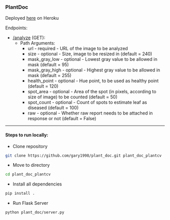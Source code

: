 ### PlantDoc

Deployed [here](https://plant-doc-plantcv.herokuapp.com/) on Heroku

Endpoints:

* [/analyze](https://plant-doc-plantcv.herokuapp.com/analyze) (GET):
    * Path Arguments:
        * url - required - URL of the image to be analyzed
        * size - optional - Size, image to be resized in (default = 240)
        * mask_gray_low - optional - Lowest gray value to be allowed in mask (default = 95)
        * mask_gray_high - optional - Highest gray value to be allowed in mask (default = 255)
        * health_point - optional - Hue point, to be used as healthy point (default = 120)
        * spot_area - optional - Area of the spot (in pixels, according to size of image) to be counted (default = 50)
        * spot_count - optional - Count of spots to estimate leaf as diseased (default = 100)
        * raw - optional - Whether raw report needs to be attached in response or not (default = False)

-----------------------------------------------------------------------

#### Steps to run locally:
* Clone repository
```bash
git clone https://github.com/gary1998/plant_doc.git plant_doc_plantcv
```

* Move to directory
```bash
cd plant_doc_plantcv
```

* Install all dependencies
```bash
pip install .
```

* Run Flask Server
```bash
python plant_doc/server.py
```
